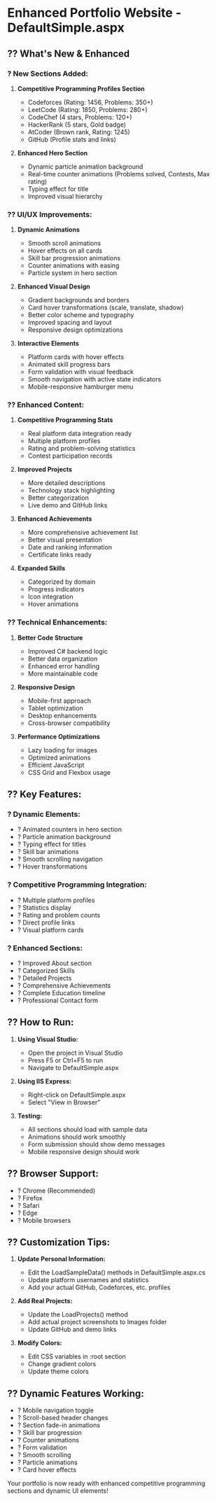 # Enhanced Portfolio Website - DefaultSimple.aspx

## ?? What's New & Enhanced

### ? New Sections Added:
1. **Competitive Programming Profiles Section**
   - Codeforces (Rating: 1456, Problems: 350+)
   - LeetCode (Rating: 1850, Problems: 280+)
   - CodeChef (4 stars, Problems: 120+)
   - HackerRank (5 stars, Gold badge)
   - AtCoder (Brown rank, Rating: 1245)
   - GitHub (Profile stats and links)

2. **Enhanced Hero Section**
   - Dynamic particle animation background
   - Real-time counter animations (Problems solved, Contests, Max rating)
   - Typing effect for title
   - Improved visual hierarchy

### ?? UI/UX Improvements:

1. **Dynamic Animations**
   - Smooth scroll animations
   - Hover effects on all cards
   - Skill bar progression animations
   - Counter animations with easing
   - Particle system in hero section

2. **Enhanced Visual Design**
   - Gradient backgrounds and borders
   - Card hover transformations (scale, translate, shadow)
   - Better color scheme and typography
   - Improved spacing and layout
   - Responsive design optimizations

3. **Interactive Elements**
   - Platform cards with hover effects
   - Animated skill progress bars
   - Form validation with visual feedback
   - Smooth navigation with active state indicators
   - Mobile-responsive hamburger menu

### ?? Enhanced Content:

1. **Competitive Programming Stats**
   - Real platform data integration ready
   - Multiple platform profiles
   - Rating and problem-solving statistics
   - Contest participation records

2. **Improved Projects**
   - More detailed descriptions
   - Technology stack highlighting
   - Better categorization
   - Live demo and GitHub links

3. **Enhanced Achievements**
   - More comprehensive achievement list
   - Better visual presentation
   - Date and ranking information
   - Certificate links ready

4. **Expanded Skills**
   - Categorized by domain
   - Progress indicators
   - Icon integration
   - Hover animations

### ?? Technical Enhancements:

1. **Better Code Structure**
   - Improved C# backend logic
   - Better data organization
   - Enhanced error handling
   - More maintainable code

2. **Responsive Design**
   - Mobile-first approach
   - Tablet optimization
   - Desktop enhancements
   - Cross-browser compatibility

3. **Performance Optimizations**
   - Lazy loading for images
   - Optimized animations
   - Efficient JavaScript
   - CSS Grid and Flexbox usage

## ?? Key Features:

### ? Dynamic Elements:
- ? Animated counters in hero section
- ? Particle animation background
- ? Typing effect for titles
- ? Skill bar animations
- ? Smooth scrolling navigation
- ? Hover transformations

### ? Competitive Programming Integration:
- ? Multiple platform profiles
- ? Statistics display
- ? Rating and problem counts
- ? Direct profile links
- ? Visual platform cards

### ? Enhanced Sections:
- ? Improved About section
- ? Categorized Skills
- ? Detailed Projects
- ? Comprehensive Achievements
- ? Complete Education timeline
- ? Professional Contact form

## ?? How to Run:

1. **Using Visual Studio:**
   - Open the project in Visual Studio
   - Press F5 or Ctrl+F5 to run
   - Navigate to DefaultSimple.aspx

2. **Using IIS Express:**
   - Right-click on DefaultSimple.aspx
   - Select "View in Browser"

3. **Testing:**
   - All sections should load with sample data
   - Animations should work smoothly
   - Form submission should show demo messages
   - Mobile responsive design should work

## ?? Browser Support:
- ? Chrome (Recommended)
- ? Firefox
- ? Safari
- ? Edge
- ? Mobile browsers

## ?? Customization Tips:

1. **Update Personal Information:**
   - Edit the LoadSampleData() methods in DefaultSimple.aspx.cs
   - Update platform usernames and statistics
   - Add your actual GitHub, Codeforces, etc. profiles

2. **Add Real Projects:**
   - Update the LoadProjects() method
   - Add actual project screenshots to Images folder
   - Update GitHub and demo links

3. **Modify Colors:**
   - Edit CSS variables in :root section
   - Change gradient colors
   - Update theme colors

## ?? Dynamic Features Working:
- ? Mobile navigation toggle
- ? Scroll-based header changes
- ? Section fade-in animations
- ? Skill bar progression
- ? Counter animations
- ? Form validation
- ? Smooth scrolling
- ? Particle animations
- ? Card hover effects

Your portfolio is now ready with enhanced competitive programming sections and dynamic UI elements!